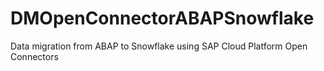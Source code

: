 # DMOpenConnectorABAPSnowflake
Data migration from ABAP to Snowflake using SAP Cloud Platform Open Connectors
